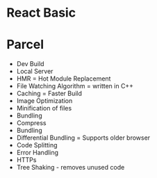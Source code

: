 # React Basic 

# Parcel 
- Dev Build
- Local Server
- HMR = Hot Module Replacement
- File Watching Algorithm = written in C++
- Caching = Faster Build    
- Image Optimization
- Minification of files
- Bundling
- Compress
- Bundling
- Differential Bundling = Supports older browser
- Code Splitting
- Error Handling
- HTTPs
- Tree Shaking - removes unused code